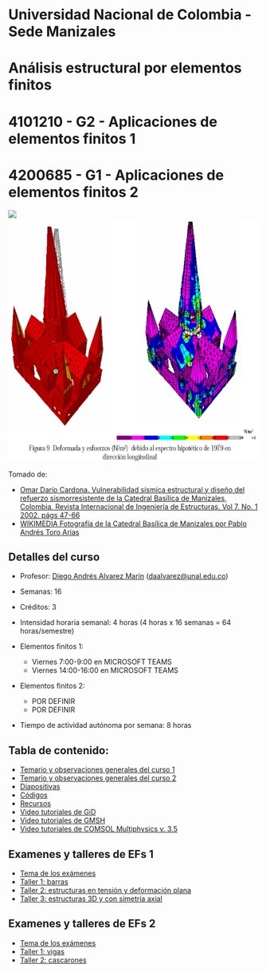# Universidad Nacional de Colombia - Sede Manizales
# Análisis estructural por elementos finitos
# 4101210 - G2 - Aplicaciones de elementos finitos 1
# 4200685 - G1 - Aplicaciones de elementos finitos 2

<p float="left">
  <img src="https://upload.wikimedia.org/wikipedia/commons/thumb/0/09/2007-06-12_catedral_de_manizales-pablo_andres_toro_arias.jpg/266px-2007-06-12_catedral_de_manizales-pablo_andres_toro_arias.jpg" height="485" />

  <img src="figs/catedral.png" height="485" /> 
</p>

Tomado de:
* [Omar Darío Cardona. Vulnerabilidad sísmica estructural y diseño del refuerzo sismorresistente de la Catedral Basílica de Manizales, Colombia. Revista Internacional de Ingeniería de Estructuras. Vol 7. No. 1 2002. págs 47-66](http://idea.manizales.unal.edu.co/gestion_riesgos/descargas/gestion/Catedralm1.pdf)
* [WIKIMEDIA Fotografía de la Catedral Basílica de Manizales por Pablo Andrés Toro Arias](https://commons.wikimedia.org/wiki/File:2007-06-12_catedral_de_manizales-pablo_andres_toro_arias.jpg)

## Detalles del curso
- Profesor: [Diego Andrés Alvarez Marín](https://sites.google.com/site/diegoandresalvarezmarin/alvarezCV_internet.pdf) (daalvarez@unal.edu.co)
- Semanas: 16
- Créditos: 3
- Intensidad horaria semanal: 4 horas (4 horas x 16 semanas = 64 horas/semestre)
- Elementos finitos 1:
  - Viernes 7:00-9:00 en MICROSOFT TEAMS
  - Viernes 14:00-16:00 en MICROSOFT TEAMS
- Elementos finitos 2:
  - POR DEFINIR
  - POR DEFINIR

- Tiempo de actividad autónoma por semana: 8 horas


## Tabla de contenido: 
- [Temario y observaciones generales del curso 1](docs/01_temario_y_observaciones_generales_1.md)
- [Temario y observaciones generales del curso 2](docs/01_temario_y_observaciones_generales_2.md)
- [Diapositivas](./diapositivas/)
- [Códigos](./codigo/)
- [Recursos](docs/recursos.md)
- [Video tutoriales de GiD](docs/GiD.md)
- [Video tutoriales de GMSH](docs/GMSH.md)
- [Video tutoriales de COMSOL Multiphysics v. 3.5](docs/COMSOL.md)

## Examenes y talleres de EFs 1
- [Tema de los exámenes](docs/tema_examenes_EF1.md)
- [Taller 1: barras ](talleres/EF1/taller_1_2019b.md)
- [Taller 2: estructuras en tensión y deformación plana](talleres/EF1/taller_2_2019b.md)
- [Taller 3: estructuras 3D y con simetría axial](talleres/EF1/taller_3_2019b.md)

## Examenes y talleres de EFs 2
- [Tema de los exámenes](docs/tema_examenes_EF2.md)
- [Taller 1: vigas](talleres/EF2/taller_1_2020a.md)
- [Taller 2: cascarones](talleres/EF2/taller_2_2020a.md)
